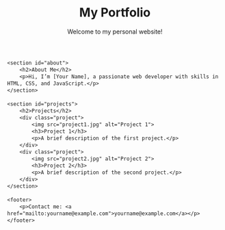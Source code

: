 <!DOCTYPE html>
<html lang="en">
<head>
    <meta charset="UTF-8">
    <meta name="viewport" content="width=device-width, initial-scale=1.0">
    <title>My Portfolio</title>
    <link rel="stylesheet" href="styles.css">
</head>
<body>
    <header>
        <h1>My Portfolio</h1>
        <p>Welcome to my personal website!</p>
    </header>

    <section id="about">
        <h2>About Me</h2>
        <p>Hi, I’m [Your Name], a passionate web developer with skills in HTML, CSS, and JavaScript.</p>
    </section>

    <section id="projects">
        <h2>Projects</h2>
        <div class="project">
            <img src="project1.jpg" alt="Project 1">
            <h3>Project 1</h3>
            <p>A brief description of the first project.</p>
        </div>
        <div class="project">
            <img src="project2.jpg" alt="Project 2">
            <h3>Project 2</h3>
            <p>A brief description of the second project.</p>
        </div>
    </section>

    <footer>
        <p>Contact me: <a href="mailto:yourname@example.com">yourname@example.com</a></p>
    </footer>
</body>
</html>

